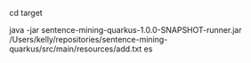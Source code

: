 cd target

java -jar sentence-mining-quarkus-1.0.0-SNAPSHOT-runner.jar /Users/kelly/repositories/sentence-mining-quarkus/src/main/resources/add.txt es
